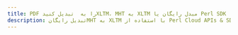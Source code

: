---title: PDF را به  تبدیل کنیدXLTM، MHT به XLTM مبدل رایگان یا Perl SDKdescription: تبدیل رایگانMHT به XLTM با استفاده از Perl Cloud APIs & SDK همچنین اسناد PDF را در Cloud ایجاد، ویرایش و رندر کنید.---